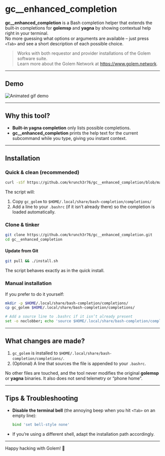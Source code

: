 # gc__enhanced_completion

**gc__enhanced_completion** is a Bash completion helper that extends the built‑in completions for **golemsp** and **yagna** by showing contextual help right in your terminal.  
No more guessing what options or arguments are available – just press `<Tab>` and see a short description of each possible choice.

> Works with both requestor and provider installations of the Golem software suite.  
> Learn more about the Golem Network at <https://www.golem.network>.

---

## Demo

![Animated gif demo](https://krunch3r76.github.io/gc__bash_completion/gc__completion.gif)

---

## Why this tool?

* **Built‑in yagna completion** only lists possible completions.  
* **gc__enhanced_completion** prints the help text for the current subcommand while you type, giving you instant context.

---

## Installation

### Quick & clean (recommended)

```bash
curl -sSf https://github.com/krunch3r76/gc__enhanced_completion/blob/main/install.sh | bash -
```

The script will:

1. Copy `gc_golem` to `$HOME/.local/share/bash-completion/completions/`
2. Add a line to your `.bashrc` (if it isn’t already there) so the completion is loaded automatically.

### Clone & tinker

```bash
git clone https://github.com/krunch3r76/gc__enhanced_completion.git
cd gc__enhanced_completion
```

#### Update from Git

```bash
git pull && ./install.sh
```

The script behaves exactly as in the quick install.

### Manual installation

If you prefer to do it yourself:

```bash
mkdir -p $HOME/.local/share/bash-completion/completions/
cp gc_golem $HOME/.local/share/bash-completion/completions/

# Add a source line to .bashrc if it isn’t already present
set -o noclobber; echo 'source $HOME/.local/share/bash-completion/completions/gc_golem' >> $HOME/.bashrc
```

---

## What changes are made?

1. `gc_golem` is installed to `$HOME/.local/share/bash-completion/completions/`.
2. (Optional) A line that sources the file is appended to your `.bashrc`.

No other files are touched, and the tool never modifies the original **golemsp** or **yagna** binaries. It also does not send telemetry or “phone home”.

---

## Tips & Troubleshooting

* **Disable the terminal bell** (the annoying beep when you hit `<Tab>` on an empty line):

  ```bash
  bind 'set bell-style none'
  ```

* If you’re using a different shell, adapt the installation path accordingly.

---

Happy hacking with Golem! 🚀
